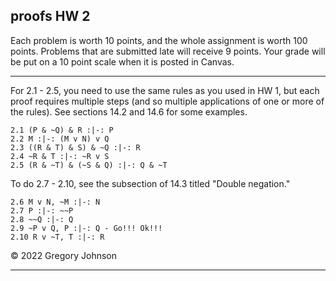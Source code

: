 ## proofs HW 2

Each problem is worth 10 points, and the whole assignment is worth 100 points. Problems that are submitted late will receive 9 points. Your grade will be put on a 10 point scale when it is posted in Canvas. 

--- 

For 2.1 - 2.5, you need to use the same rules as you used in HW 1, but each proof requires multiple steps (and so multiple applications of one or more of the rules). See sections 14.2 and 14.6 for some examples. 

~~~{.ProofChecker .JohnsonSL options="fonts tabindent render" guides="fitch" points="10" late-credit="9"}
2.1 (P & ~Q) & R :|-: P 
2.2 M :|-: (M v N) v Q
2.3 ((R & T) & S) & ~Q :|-: R
2.4 ~R & T :|-: ~R v S
2.5 (R & ~T) & (~S & Q) :|-: Q & ~T 
~~~

To do 2.7 - 2.10, see the subsection of 14.3 titled "Double negation." 

~~~{.ProofChecker .JohnsonSL options="fonts tabindent render" guides="fitch" points="10" late-credit="9"}
2.6 M v N, ~M :|-: N
2.7 P :|-: ~~P
2.8 ~~Q :|-: Q
2.9 ~P v Q, P :|-: Q - Go!!! Ok!!!
2.10 R v ~T, T :|-: R
~~~

&copy; 2022 Gregory Johnson

--- 